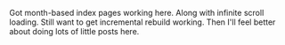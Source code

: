 Got month-based index pages working here. Along with infinite scroll loading. Still want to get incremental rebuild working. Then I'll feel better about doing lots of little posts here.
